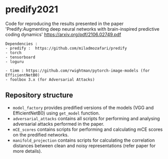 # predify2021

Code for reproducing the results presented in the paper 'Predify:Augmenting deep neural networks with brain-inspired predictive coding dynamics' https://arxiv.org/pdf/2106.02749.pdf


```
Dependencies :
- predify :  https://github.com/miladmozafari/predify
- torch 
- tensorboard
- loguru

- timm : https://github.com/rwightman/pytorch-image-models (for EfficientNetB0)
- foolbox 3.x (for Adversarial Attacks)
```


## Repository structure
-  `model_factory` provides predified versions of the models (VGG and EfficientNetB0) using `get_model` function. 
-  `adversarial_attacks` contains all scripts for performing and analysing adversarial attacks performed in the paper.
-  `mCE_scores` contains scripts for performing and calculating mCE scores on the predified networks.
-  `manifold_projection` contains scripts for calculating the correlation distances between clean and noisy representations (refer paper for more details).

